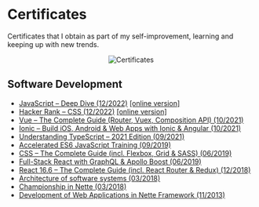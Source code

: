 # Certificates

Certificates that I obtain as part of my self-improvement, learning and keeping up with new trends.

<p align="center">
<img src="https://user-images.githubusercontent.com/10185306/209370400-0cb193c6-11fe-493a-a83b-cb264e5abfa1.png" alt="Certificates" />
</p>

## Software Development
- [JavaScript – Deep Dive (12/2022)](/software-development/2022-12-javascript-deep-dive.pdf) [[online version]](https://scrimba.com/certificate/u3kER2Hg/gjavascript)
- [Hacker Rank – CSS (12/2022)](/software-development/2022-12-hacker-rank-css.pdf) [[online version]](https://www.hackerrank.com/certificates/4a3526950852)
- [Vue – The Complete Guide (Router, Vuex, Composition API) (10/2021)](/software-development/2021-11-udemy-vue.pdf)
- [Ionic – Build iOS, Android & Web Apps with Ionic & Angular (10/2021)](/software-development/2021-10-udemy-ionic-angular.pdf)
- [Understanding TypeScript – 2021 Edition (09/2021)](/software-development/2021-09-udemy-understanding-typescript-2021.pdf)
- [Accelerated ES6 JavaScript Training (09/2019)](/software-development/2019-09-udemy-es6.pdf)
- [CSS – The Complete Guide (incl. Flexbox, Grid & SASS) (06/2019)](/software-development/2019-08-udemy-css.pdf)
- [Full-Stack React with GraphQL & Apollo Boost (06/2019)](/software-development/2019-06-udemy-graphql.pdf)
- [React 16.6 – The Complete Guide (incl. React Router & Redux) (12/2018)](/software-development/2018-12-udemy-react.pdf)
- [Architecture of software systems (03/2018)](/software-development/2018-03-gopas.pdf)
- [Championship in Nette (03/2018)](/software-development/2018-03-nette-2.pdf)
- [Development of Web Applications in Nette Framework (11/2013)](/software-development/2013-11-nette-1.pdf)
